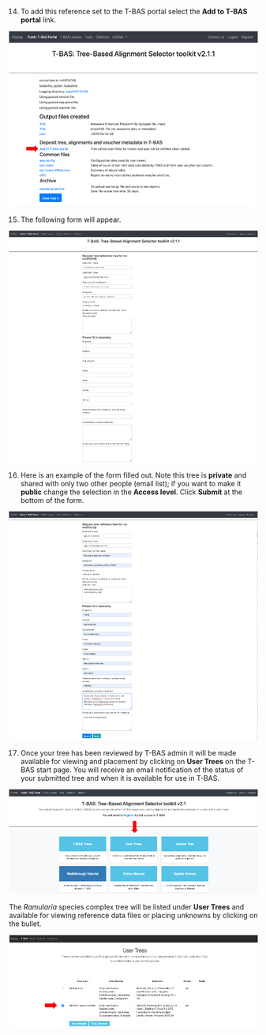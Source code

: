 
14. To add this reference set to the T-BAS portal select the **Add to T-BAS portal** link.

![](images/tbas-tutorial4a/Tutorial4.14.png)

15. The following form will appear.

![](images/tbas-tutorial4a/Tutorial4.15.png)

16. Here is an example of the form filled out. Note this tree is **private** and shared with only two other people (email list); if you want to make it **public** change the selection in the **Access level**. Click **Submit** at the bottom of the form.

![](images/tbas-tutorial4a/Tutorial4.16.png)

17. Once your tree has been reviewed by T-BAS admin it will be made available for viewing and placement by clicking on **User Trees** on the T-BAS start page. You will receive an email notification of the status of your submitted tree and when it is available for use in T-BAS.  

![](images/tbas-tutorial4a/Tutorial4.17.1.png)

The *Ramularia* species complex tree will be listed under **User Trees** and available for viewing reference data files or placing unknowns by clicking on the bullet. 

![](images/tbas-tutorial4a/Tutorial4.17.2.png)
